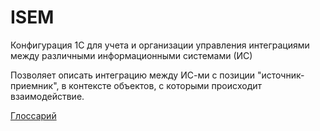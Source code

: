 # ISEM

Конфигурация 1С для учета и организации управления интеграциями между различными информационными системами (ИС)

Позволяет описать интеграцию между ИС-ми с позиции "источник-приемник", в контексте объектов, c которыми проиcходит взаимодействие.

[Глоссарий](./docs/Glossary.md)
